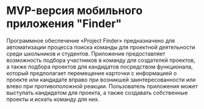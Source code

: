 # MVP-версия мобильного приложения "Finder"

Программное обеспечение «Project Finder» предназначено для автоматизации процесса поиска команды для проектной деятельности среди школьников и студентов. Приложение предоставляет возможность подбора участников в команду для создателей проектов, а также подбора проектов для кандидатов посредством функционала, который предполагает перемещение карточки с информацией о проекте или кандидате вправо при возникшей заинтересованности или влево при противоположной реакции. Пользователь приложения может выступать кандидатом для проекта, а также создавать собственные проекты и искать команду для них. 
